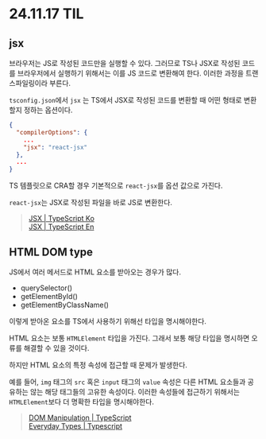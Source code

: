 # 24.11.17 TIL

## jsx

브라우저는 JS로 작성된 코드만을 실행할 수 있다. 그러므로 TS나 JSX로 작성된 코드를 브라우저에서 실행하기 위해서는 이를 JS 코드로 변환해여 한다. 이러한 과정을 트랜스파일링이라 부른다.

`tsconfig.json`에서 `jsx` 는 TS에서 JSX로 작성된 코드를 변환할 때 어떤 형태로 변환할지 정하는 옵션이다.

```json
{
  "compilerOptions": {
    ...
    "jsx": "react-jsx"
  },
  ...
}
```

TS 템플릿으로 CRA할 경우 기본적으로 `react-jsx`를 옵션 값으로 가진다.

`react-jsx`는 JSX로 작성된 파일을 바로 JS로 변환한다.

> [JSX | TypeScript Ko](https://www.typescriptlang.org/ko/docs/handbook/jsx.html)  
> [JSX | TypeScript En](https://www.typescriptlang.org/tsconfig/#jsx)

## HTML DOM type

JS에서 여러 메서드로 HTML 요소를 받아오는 경우가 많다.

- querySelector()
- getElementById()
- getElementByClassName()

이렇게 받아온 요소를 TS에서 사용하기 위해선 타입을 명시해야한다.

HTML 요소는 보통 `HTMLElement` 타입을 가진다. 그래서 보통 해당 타입을 명시하면 오류를 해결할 수 있을 것이다.

하지만 HTML 요소의 특정 속성에 접근할 때 문제가 발생한다.

예를 들어, `img` 태그의 `src` 혹은 `input` 태그의 `value` 속성은 다른 HTML 요소들과 공유하는 않는 해당 태그들의 고유한 속성이다. 이러한 속성들에 접근하기 위해서는 `HTMLElement`보다 더 명확한 타입을 명시해야한다.

> [DOM Manipulation | TypeScript](https://www.typescriptlang.org/ko/docs/handbook/dom-manipulation.html)  
> [Everyday Types | Typescript](https://developer.mozilla.org/ko/docs/Web/API/Document_Object_Model/Introduction)
